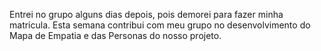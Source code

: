 Entrei no grupo alguns dias depois, pois demorei para fazer minha matricula. 
Esta semana contribui com meu grupo no desenvolvimento do Mapa de Empatia e das Personas do nosso projeto.